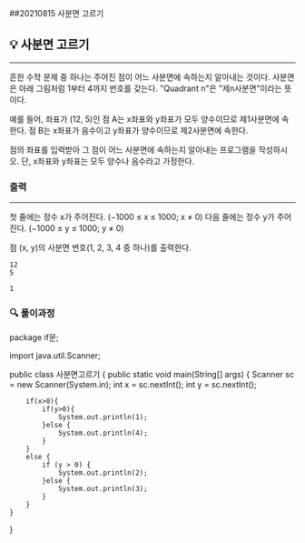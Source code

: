 ##20210815 사분면 고르기

## 💡 사분면 고르기
---
흔한 수학 문제 중 하나는 주어진 점이 어느 사분면에 속하는지 알아내는 것이다. 사분면은 아래 그림처럼 1부터 4까지 번호를 갖는다. "Quadrant n"은 "제n사분면"이라는 뜻이다.



예를 들어, 좌표가 (12, 5)인 점 A는 x좌표와 y좌표가 모두 양수이므로 제1사분면에 속한다. 점 B는 x좌표가 음수이고 y좌표가 양수이므로 제2사분면에 속한다.

점의 좌표를 입력받아 그 점이 어느 사분면에 속하는지 알아내는 프로그램을 작성하시오. 단, x좌표와 y좌표는 모두 양수나 음수라고 가정한다.
### 출력
---
첫 줄에는 정수 x가 주어진다. (−1000 ≤ x ≤ 1000; x ≠ 0) 다음 줄에는 정수 y가 주어진다. (−1000 ≤ y ≤ 1000; y ≠ 0)

점 (x, y)의 사분면 번호(1, 2, 3, 4 중 하나)를 출력한다.

```
12
5
```
```
1
```
### 🔍 풀이과정
package if문;

import java.util.Scanner;

public class 사분면고르기 {
    public static void main(String[] args) {
        Scanner sc = new Scanner(System.in);
        int x = sc.nextInt();
        int y = sc.nextInt();


        if(x>0){
            if(y>0){
                System.out.println(1);
            }else {
                System.out.println(4);
            }
        }
        else {
            if (y > 0) {
                System.out.println(2);
            }else {
                System.out.println(3);
            }
        }
    }
}

```

 
